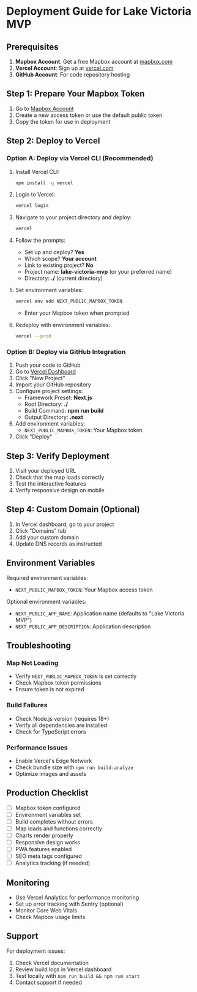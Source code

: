 # Deployment Guide for Lake Victoria MVP

## Prerequisites

1. **Mapbox Account**: Get a free Mapbox account at [mapbox.com](https://mapbox.com)
2. **Vercel Account**: Sign up at [vercel.com](https://vercel.com)
3. **GitHub Account**: For code repository hosting

## Step 1: Prepare Your Mapbox Token

1. Go to [Mapbox Account](https://account.mapbox.com/access-tokens/)
2. Create a new access token or use the default public token
3. Copy the token for use in deployment

## Step 2: Deploy to Vercel

### Option A: Deploy via Vercel CLI (Recommended)

1. Install Vercel CLI:
   ```bash
   npm install -g vercel
   ```

2. Login to Vercel:
   ```bash
   vercel login
   ```

3. Navigate to your project directory and deploy:
   ```bash
   vercel
   ```

4. Follow the prompts:
   - Set up and deploy? **Yes**
   - Which scope? **Your account**
   - Link to existing project? **No**
   - Project name: **lake-victoria-mvp** (or your preferred name)
   - Directory: **./** (current directory)

5. Set environment variables:
   ```bash
   vercel env add NEXT_PUBLIC_MAPBOX_TOKEN
   ```
   - Enter your Mapbox token when prompted

6. Redeploy with environment variables:
   ```bash
   vercel --prod
   ```

### Option B: Deploy via GitHub Integration

1. Push your code to GitHub
2. Go to [Vercel Dashboard](https://vercel.com/dashboard)
3. Click "New Project"
4. Import your GitHub repository
5. Configure project settings:
   - Framework Preset: **Next.js**
   - Root Directory: **./**
   - Build Command: **npm run build**
   - Output Directory: **.next**
6. Add environment variables:
   - `NEXT_PUBLIC_MAPBOX_TOKEN`: Your Mapbox token
7. Click "Deploy"

## Step 3: Verify Deployment

1. Visit your deployed URL
2. Check that the map loads correctly
3. Test the interactive features
4. Verify responsive design on mobile

## Step 4: Custom Domain (Optional)

1. In Vercel dashboard, go to your project
2. Click "Domains" tab
3. Add your custom domain
4. Update DNS records as instructed

## Environment Variables

Required environment variables:

- `NEXT_PUBLIC_MAPBOX_TOKEN`: Your Mapbox access token

Optional environment variables:

- `NEXT_PUBLIC_APP_NAME`: Application name (defaults to "Lake Victoria MVP")
- `NEXT_PUBLIC_APP_DESCRIPTION`: Application description

## Troubleshooting

### Map Not Loading
- Verify `NEXT_PUBLIC_MAPBOX_TOKEN` is set correctly
- Check Mapbox token permissions
- Ensure token is not expired

### Build Failures
- Check Node.js version (requires 18+)
- Verify all dependencies are installed
- Check for TypeScript errors

### Performance Issues
- Enable Vercel's Edge Network
- Check bundle size with `npm run build:analyze`
- Optimize images and assets

## Production Checklist

- [ ] Mapbox token configured
- [ ] Environment variables set
- [ ] Build completes without errors
- [ ] Map loads and functions correctly
- [ ] Charts render properly
- [ ] Responsive design works
- [ ] PWA features enabled
- [ ] SEO meta tags configured
- [ ] Analytics tracking (if needed)

## Monitoring

- Use Vercel Analytics for performance monitoring
- Set up error tracking with Sentry (optional)
- Monitor Core Web Vitals
- Check Mapbox usage limits

## Support

For deployment issues:
1. Check Vercel documentation
2. Review build logs in Vercel dashboard
3. Test locally with `npm run build && npm run start`
4. Contact support if needed


